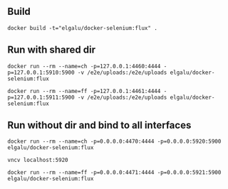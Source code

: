 ## Build

    docker build -t="elgalu/docker-selenium:flux" .

## Run with shared dir

    docker run --rm --name=ch -p=127.0.0.1:4460:4444 -p=127.0.0.1:5910:5900 -v /e2e/uploads:/e2e/uploads elgalu/docker-selenium:flux

    docker run --rm --name=ff -p=127.0.0.1:4461:4444 -p=127.0.0.1:5911:5900 -v /e2e/uploads:/e2e/uploads elgalu/docker-selenium:flux

## Run without dir and bind to all interfaces

    docker run --rm --name=ch -p=0.0.0.0:4470:4444 -p=0.0.0.0:5920:5900 elgalu/docker-selenium:flux

    vncv localhost:5920

    docker run --rm --name=ff -p=0.0.0.0:4471:4444 -p=0.0.0.0:5921:5900 elgalu/docker-selenium:flux
